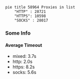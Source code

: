 
```mermaid
pie title 58964 Proxies in list
    "HTTP" : 28721
    "HTTPS": 10598
    "SOCKS" : 28017
```

### Some Info
#### Average Timeout

- mixed: 3.7s
- http: 2.0s
- https: 8.2s
- socks: 5.6s